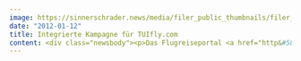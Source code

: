 ```yaml
---
image: https://sinnerschrader.news/media/filer_public_thumbnails/filer_public/6d/6a/6d6a7ddd-192f-4318-9d6c-654fdef1607b/varfoldersdjk8pxf42x64d8fxslz8jcc8fc0000gnttmpvbjqxt__480x288_q85_crop_subsampling-2_upscale.jpg
date: "2012-01-12"
title: Integrierte Kampagne für TUIfly.com
content: <div class="newsbody"><p>Das Flugreiseportal <a href="http&#58;//tuifly.com/">TUIfly.com</a> startet mit einer integrierten Kampagne in die Hauptbuchungszeit des Jahres. Verantwortlich dafür ist die Hamburger <a href="http&#58;//haasenstein.com/">Kreativagentur Haasenstein</a>.</p><p>Als Keyvisual und kommunikatives Dach dient der TUIfly.com-Flugexperte. Er führt die Kunden sowohl in der Kommunikation (Online und Offline) als auch auf der E-Commerce-Plattform. Das Testimonial übernimmt die Rolle eines Flugexperten, um emotional die Stärken und Vorteile des Flugportals zu demonstrieren. Der Wandel von einer Airline zu einem Flugbuchungsportal soll so weiter in der Wahrnehmung der Verbraucher gestärkt werden, z.B. mit den Motiven “Mischen possible”, “Flieg niemals nie” oder “Den Preis, den er liebte”.</p><p>Die Umsetzung der Kampagne realisierte Haasenstein gemeinsam mit seiner Mutter, der Digitalagentur SinnerSchrader, die die Integration der Kampagne auf der Plattform übernahm.<br/>Erstmalig setzt TUIfly.com so auf eine eng verzahnte Kampagne, die sich sowohl in Bannern, klassischen Medien als auch auf der Plattform und Newsletter widerspiegelt und alle Medien je nach Aktionszeitraum thematisch synchronisiert.</p><p>Die Kampagne läuft auf allen relevanten Websites. Print-Anzeigen starten in der Bild am Sonntag. Weiterer Einsatz in anderen klassischen online-/offline Medien sind geplant (CLPs, Flughafenflächen, Social Media, Events, etc.)</p><p>Timm Hanebeck, Leiter Kreation&#58; “Mit dem Flugexperten ist es uns gelungen, ein Kampagnenelement zu erschaffen, das sich prima durch alle Medien deklinieren lässt.”</p><p><strong>Über Haasenstein<br/></strong>Die Digitalisierung hat den Markt so stark verändert, dass die Unternehmen eine neue Form von Kommunikation benötigen. Die Kreativagentur Haasenstein ist die Antwort auf diese Herausforderung. Dort gilt&#58; “Digital first, analog next”. Haasenstein (gegründet 2011) ist das jüngste Kind der SinnerSchrader-Gruppe.</p></div>
---
```

